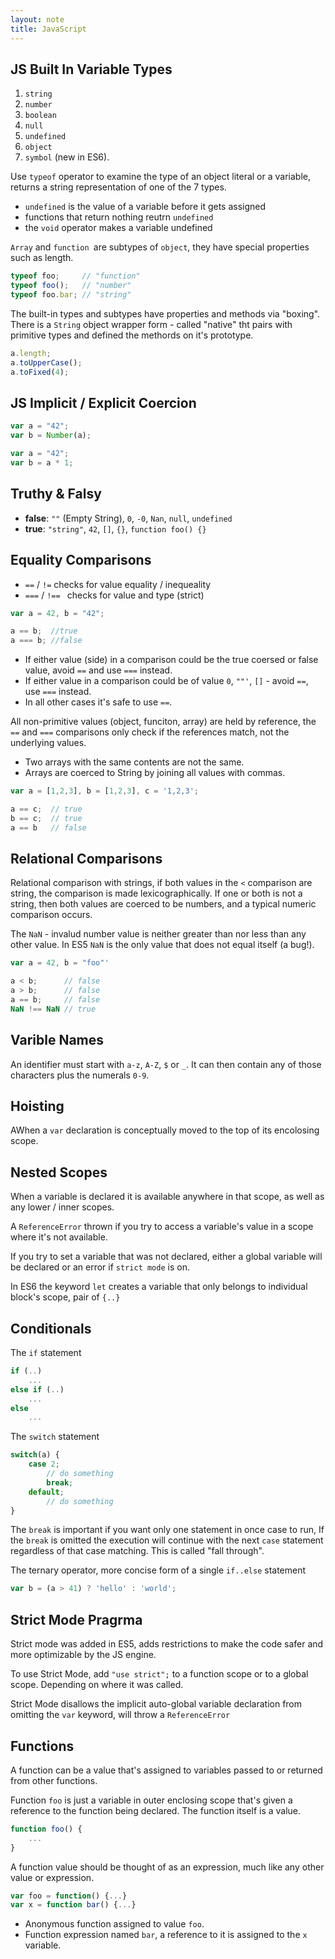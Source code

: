 ```yaml
---
layout: note
title: JavaScript
---
```


## JS Built In Variable Types
1. `string`
2. `number`
3. `boolean`
4. `null`
5. `undefined`
6. `object`
7. `symbol` (new in ES6).

Use `typeof` operator to examine the type of an object literal or a variable, returns a string representation of one of the 7 types.

- `undefined` is the value of a variable before it gets assigned
- functions that return nothing reutrn `undefined`
- the `void` operator makes a variable undefined

`Array` and `function `are subtypes of `object`, they have special properties such as length.

```javascript
typeof foo;     // "function"
typeof foo();   // "number"
typeof foo.bar; // "string"
```

The built-in types and subtypes have properties and methods via "boxing". There is a `String` object wrapper form - called "native" tht pairs with primitive types and defined the methords on it's prototype.

```javascript
a.length;
a.toUpperCase();
a.toFixed(4);
```


## JS Implicit / Explicit Coercion

```javascript
var a = "42";
var b = Number(a);
```

```javascript
var a = "42";
var b = a * 1;
```


## Truthy & Falsy
- **false**: `""` (Empty String), `0`, `-0`, `Nan`, `null`, `undefined`
- **true**: `"string"`, `42`, `[]`, `{}`, `function foo() {}`


## Equality Comparisons
- `==` / `!=` checks for value equality / inequeality
- `===` / `!== ` checks for value and type (strict)

```javascript
var a = 42, b = "42";

a == b;  //true
a === b; //false
```

- If either value (side) in a comparison could be the true coersed or false value, avoid `==` and use `===` instead. 
- If either value in a comparison could be of value `0`, `""'`, `[]` - avoid `==`, use `===` instead.
- In all other cases it's safe to use `==`. 

All non-primitive values (object, funciton, array) are held by reference, the `==` and `===` comparisons only check if the references match, not the underlying values.

- Two arrays with the same contents are not the same.
- Arrays are coerced to String by joining all values with commas.

```javascript
var a = [1,2,3], b = [1,2,3], c = '1,2,3';

a == c;  // true
b == c;  // true
a == b   // false
```


## Relational Comparisons
Relational comparison with strings, if both values in the `<` comparison are string, the comparison is made lexicographically. If one or both is not a string, then both values are coerced to be numbers, and a typical numeric comparison occurs.

The `NaN` - invalud number value is neither greater than nor less than any other value. In ES5 `NaN` is the only value that does not equal itself (a bug!). 

```javascript
var a = 42, b = "foo"'

a < b;      // false
a > b;      // false
a == b;     // false
NaN !== NaN // true
```


## Varible Names
An identifier must start with `a-z`, `A-Z`, `$` or `_`. It can then contain any of those characters plus the numerals `0-9`.


## Hoisting
AWhen a `var` declaration is conceptually moved to the top of its encolosing scope.


## Nested Scopes
When a variable is declared it is available anywhere in that scope, as well as any lower / inner scopes.

 A `ReferenceError` thrown if you try to access a variable's value in a scope where it's not available.

If you try to set a variable that was not declared, either a global variable will be declared or an error if `strict mode` is on.

In ES6 the keyword `let` creates a variable that only belongs to individual block's scope, pair of `{..}`


## Conditionals

The `if` statement

```javascript
if (..)
    ...
else if (..)
    ...
else
    ...
```

The `switch` statement

```javascript
switch(a) {
    case 2;
        // do something
        break;
    default;
        // do something
}
```

The `break` is important if you want only one statement in once case to run, If the `break` is omitted the execution will continue with the next `case` statement regardless of that case matching. This is called "fall through".

The ternary operator, more concise form of a single `if..else` statement

```javascript
var b = (a > 41) ? 'hello' : 'world';
```


## Strict Mode Pragrma
Strict mode was added in ES5, adds restrictions to make the code safer and more optimizable by the JS engine.

To use Strict Mode, add `"use strict";` to a function scope or to a global scope. Depending on where it was called.

Strict Mode disallows the implicit auto-global variable declaration from omitting the `var` keyword, will throw a `ReferenceError`


## Functions
A function can be a value that's assigned to variables passed to or returned from other functions.

Function `foo` is just a variable in outer enclosing scope that's given a reference to the function being declared. The function itself is a value.

```javascript
function foo() {
    ...
}
```

A function value should be thought of as an expression, much like any other value or expression.

```javascript
var foo = function() {...} 
var x = function bar() {...} 
```
- Anonymous function assigned to value `foo`.
- Function expression named `bar`, a reference to it is assigned to the `x` variable.
